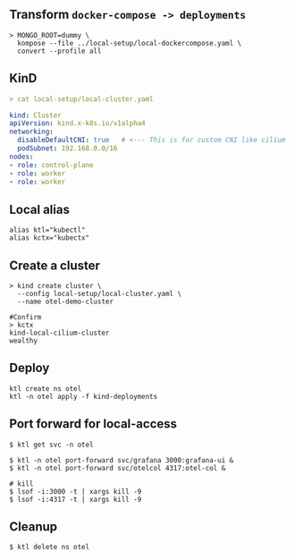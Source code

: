 


## Transform `docker-compose -> deployments`
```shell
> MONGO_ROOT=dummy \
  kompose --file ../local-setup/local-dockercompose.yaml \
  convert --profile all
```
## KinD
```yaml
> cat local-setup/local-cluster.yaml

kind: Cluster
apiVersion: kind.x-k8s.io/v1alpha4
networking:
  disableDefaultCNI: true   # <--- This is for custom CNI like cilium
  podSubnet: 192.168.0.0/16
nodes:
- role: control-plane
- role: worker
- role: worker
```

## Local alias
```shell
alias ktl="kubectl"
alias kctx="kubectx"
```


## Create a  cluster
```
> kind create cluster \
  --config local-setup/local-cluster.yaml \
  --name otel-demo-cluster

#Confirm
> kctx
kind-local-cilium-cluster
wealthy
```


## Deploy
```
ktl create ns otel
ktl -n otel apply -f kind-deployments
```

## Port forward for local-access
```
$ ktl get svc -n otel

$ ktl -n otel port-forward svc/grafana 3000:grafana-ui &
$ ktl -n otel port-forward svc/otelcol 4317:otel-col &

# kill
$ lsof -i:3000 -t | xargs kill -9
$ lsof -i:4317 -t | xargs kill -9
```

## Cleanup 
```
$ ktl delete ns otel
```


